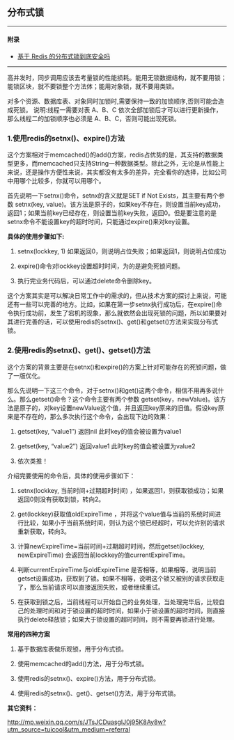 ## 分布式锁

---
#### 附录

* [基于 Redis 的分布式锁到底安全吗](https://mp.weixin.qq.com/s/ctbcwV4hzdB2MwGqQAA0_A)


---

高并发时，同步调用应该去考量锁的性能损耗。能用无锁数据结构，就不要用锁；能锁区块，就不要锁整个方法体；能用对象锁，就不要用类锁。

对多个资源、数据库表、对象同时加锁时,需要保持一致的加锁顺序,否则可能会造成死锁。说明:线程一需要对表 A、B、C 依次全部加锁后才可以进行更新操作，那么线程二的加锁顺序也必须是 A、B、C，否则可能出现死锁。


### 1.使用redis的setnx()、expire()方法

这个方案相对于memcached()的add()方案，redis占优势的是，其支持的数据类型更多，而memcached只支持String一种数据类型。除此之外，无论是从性能上来说，还是操作方便性来说，其实都没有太多的差异，完全看你的选择，比如公司中用哪个比较多，你就可以用哪个。

首先说明一下setnx()命令，setnx的含义就是SET if Not Exists，其主要有两个参数 setnx(key, value)。该方法是原子的，如果key不存在，则设置当前key成功，返回1；如果当前key已经存在，则设置当前key失败，返回0。但是要注意的是setnx命令不能设置key的超时时间，只能通过expire()来对key设置。

**具体的使用步骤如下:**

1. setnx(lockkey, 1)  如果返回0，则说明占位失败；如果返回1，则说明占位成功

2. expire()命令对lockkey设置超时时间，为的是避免死锁问题。

3. 执行完业务代码后，可以通过delete命令删除key。

这个方案其实是可以解决日常工作中的需求的，但从技术方案的探讨上来说，可能还有一些可以完善的地方。比如，如果在第一步setnx执行成功后，在expire()命令执行成功前，发生了宕机的现象，那么就依然会出现死锁的问题，所以如果要对其进行完善的话，可以使用redis的setnx()、get()和getset()方法来实现分布式锁。  


### 2.使用redis的setnx()、get()、getset()方法

这个方案的背景主要是在setnx()和expire()的方案上针对可能存在的死锁问题，做了一版优化。

那么先说明一下这三个命令，对于setnx()和get()这两个命令，相信不用再多说什么。那么getset()命令？这个命令主要有两个参数 getset(key，newValue)。该方法是原子的，对key设置newValue这个值，并且返回key原来的旧值。假设key原来是不存在的，那么多次执行这个命令，会出现下边的效果：

1. getset(key, “value1″)  返回nil   此时key的值会被设置为value1

2. getset(key, “value2″)  返回value1   此时key的值会被设置为value2

3. 依次类推！

介绍完要使用的命令后，具体的使用步骤如下：

1. setnx(lockkey, 当前时间+过期超时时间) ，如果返回1，则获取锁成功；如果返回0则没有获取到锁，转向2。

2. get(lockkey)获取值oldExpireTime ，并将这个value值与当前的系统时间进行比较，如果小于当前系统时间，则认为这个锁已经超时，可以允许别的请求重新获取，转向3。

3. 计算newExpireTime=当前时间+过期超时时间，然后getset(lockkey, newExpireTime) 会返回当前lockkey的值currentExpireTime。

4. 判断currentExpireTime与oldExpireTime 是否相等，如果相等，说明当前getset设置成功，获取到了锁。如果不相等，说明这个锁又被别的请求获取走了，那么当前请求可以直接返回失败，或者继续重试。

5. 在获取到锁之后，当前线程可以开始自己的业务处理，当处理完毕后，比较自己的处理时间和对于锁设置的超时时间，如果小于锁设置的超时时间，则直接执行delete释放锁；如果大于锁设置的超时时间，则不需要再锁进行处理。



**常用的四种方案**

1. 基于数据库表做乐观锁，用于分布式锁。

2. 使用memcached的add()方法，用于分布式锁。

3. 使用redis的setnx()、expire()方法，用于分布式锁。

4. 使用redis的setnx()、get()、getset()方法，用于分布式锁。


**其它资料：**

http://mp.weixin.qq.com/s/JTsJCDuasgIJ0j95K8Ay8w?utm_source=tuicool&utm_medium=referral

















